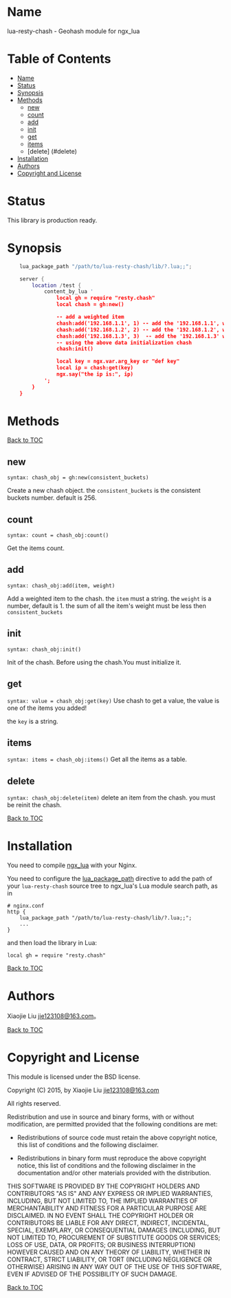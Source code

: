 Name
====

lua-resty-chash - Geohash module for ngx_lua

Table of Contents
=================

* [Name](#name)
* [Status](#status)
* [Synopsis](#synopsis)
* [Methods](#methods)
    * [new](#new)
    * [count](#count)
    * [add](#add)
    * [init](#init)
    * [get](#get)
    * [items](#items)
    * [delete] (#delete)
* [Installation](#installation)
* [Authors](#authors)
* [Copyright and License](#copyright-and-license)

Status
======

This library is production ready.

Synopsis
========
```lua
    lua_package_path "/path/to/lua-resty-chash/lib/?.lua;;";

    server {
        location /test {
            content_by_lua '
                local gh = require "resty.chash"
                local chash = gh:new()

                -- add a weighted item
                chash:add('192.168.1.1', 1) -- add the '192.168.1.1', weight 1
                chash:add('192.168.1.2', 2) -- add the '192.168.1.2', weight 2
                chash:add('192.168.1.3', 3)  -- add the '192.168.1.3' weight 3
                -- using the above data initialization chash
                chash:init()

                local key = ngx.var.arg_key or "def key"
                local ip = chash:get(key)
                ngx.say("the ip is:", ip)
            ';
        }
    }
```

Methods
=======

[Back to TOC](#table-of-contents)

new
---
`syntax: chash_obj = gh:new(consistent_buckets)`

Create a new chash object.
the `consistent_buckets` is the consistent buckets number. default is 256.

count
---
`syntax: count = chash_obj:count()`

Get the items count.


add
-------
`syntax: chash_obj:add(item, weight)`

Add a weighted item to the chash. 
the `item` must a string.
the `weight` is a number, default is 1.
the sum of all the item's weight must be less then `consistent_buckets`

init
-------
`syntax: chash_obj:init()`

Init of the chash. 
Before using the chash.You must initialize it.

get
-------
`syntax: value = chash_obj:get(key)`
Use chash to get a value, the value is one of the items you added!

the `key` is a string.

items
-------
`syntax: items = chash_obj:items()`
Get all the items as a table.

delete
-------
`syntax: chash_obj:delete(item)`
delete an item from the chash. you must be reinit the chash.


[Back to TOC](#table-of-contents)

Installation
============

You need to compile [ngx_lua](https://github.com/chaoslawful/lua-nginx-module/tags) with your Nginx.

You need to configure
the [lua_package_path](https://github.com/chaoslawful/lua-nginx-module#lua_package_path) directive to
add the path of your `lua-resty-chash` source tree to ngx_lua's Lua module search path, as in

    # nginx.conf
    http {
        lua_package_path "/path/to/lua-resty-chash/lib/?.lua;;";
        ...
    }

and then load the library in Lua:

    local gh = require "resty.chash"

[Back to TOC](#table-of-contents)

Authors
=======

Xiaojie Liu <jie123108@163.com>。

[Back to TOC](#table-of-contents)

Copyright and License
=====================

This module is licensed under the BSD license.

Copyright (C) 2015, by Xiaojie Liu <jie123108@163.com>

All rights reserved.

Redistribution and use in source and binary forms, with or without modification, are permitted provided that the following conditions are met:

* Redistributions of source code must retain the above copyright notice, this list of conditions and the following disclaimer.

* Redistributions in binary form must reproduce the above copyright notice, this list of conditions and the following disclaimer in the documentation and/or other materials provided with the distribution.

THIS SOFTWARE IS PROVIDED BY THE COPYRIGHT HOLDERS AND CONTRIBUTORS "AS IS" AND ANY EXPRESS OR IMPLIED WARRANTIES, INCLUDING, BUT NOT LIMITED TO, THE IMPLIED WARRANTIES OF MERCHANTABILITY AND FITNESS FOR A PARTICULAR PURPOSE ARE DISCLAIMED. IN NO EVENT SHALL THE COPYRIGHT HOLDER OR CONTRIBUTORS BE LIABLE FOR ANY DIRECT, INDIRECT, INCIDENTAL, SPECIAL, EXEMPLARY, OR CONSEQUENTIAL DAMAGES (INCLUDING, BUT NOT LIMITED TO, PROCUREMENT OF SUBSTITUTE GOODS OR SERVICES; LOSS OF USE, DATA, OR PROFITS; OR BUSINESS INTERRUPTION) HOWEVER CAUSED AND ON ANY THEORY OF LIABILITY, WHETHER IN CONTRACT, STRICT LIABILITY, OR TORT (INCLUDING NEGLIGENCE OR OTHERWISE) ARISING IN ANY WAY OUT OF THE USE OF THIS SOFTWARE, EVEN IF ADVISED OF THE POSSIBILITY OF SUCH DAMAGE.

[Back to TOC](#table-of-contents)

